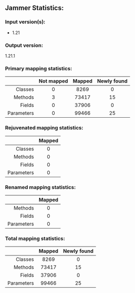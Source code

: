 Jammer Statistics:
------------------
### Input version(s):
- 1.21
### Output version:
1.21.1
### Primary mapping statistics:
|            | Not mapped | Mapped | Newly found |
| ----------:|:----------:|:------:|:-----------:|
|    Classes |     0      |  8269  |      0      |
|    Methods |     3      | 73417  |     15      |
|     Fields |     0      | 37906  |      0      |
| Parameters |     0      | 99466  |     25      |
### Rejuvenated mapping statistics:
|            | Mapped |
| ----------:|:------:|
|    Classes |   0    |
|    Methods |   0    |
|     Fields |   0    |
| Parameters |   0    |
### Renamed mapping statistics:
|            | Mapped |
| ----------:|:------:|
|    Methods |   0    |
|     Fields |   0    |
| Parameters |   0    |
### Total mapping statistics:
|            | Mapped | Newly found |
| ----------:|:------:|:-----------:|
|    Classes |  8269  |      0      |
|    Methods | 73417  |     15      |
|     Fields | 37906  |      0      |
| Parameters | 99466  |     25      |
